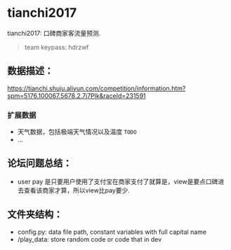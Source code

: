# tianchi2017
tianchi2017: 口碑商家客流量预测.

> team keypass: hdrzwf



## 数据描述：

https://tianchi.shuju.aliyun.com/competition/information.htm?spm=5176.100067.5678.2.7j7Plk&raceId=231591

### 扩展数据

* 天气数据，包括极端天气情况以及温度 `TODO`
* ...

## 论坛问题总结：

* user pay 是只要用户使用了支付宝在商家支付了就算是，view是要点口碑进去查看该商家才算，所以view比pay要少.

## 文件夹结构：
- config.py: data file path, constant variables with full capital name
- /play_data: store random code or code that in dev



